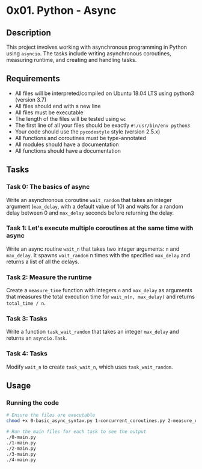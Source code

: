 # 0x01. Python - Async

## Description
This project involves working with asynchronous programming in Python using `asyncio`. The tasks include writing asynchronous coroutines, measuring runtime, and creating and handling tasks.

## Requirements
- All files will be interpreted/compiled on Ubuntu 18.04 LTS using python3 (version 3.7)
- All files should end with a new line
- All files must be executable
- The length of the files will be tested using `wc`
- The first line of all your files should be exactly `#!/usr/bin/env python3`
- Your code should use the `pycodestyle` style (version 2.5.x)
- All functions and coroutines must be type-annotated
- All modules should have a documentation
- All functions should have a documentation

## Tasks

### Task 0: The basics of async
Write an asynchronous coroutine `wait_random` that takes an integer argument (`max_delay`, with a default value of 10) and waits for a random delay between 0 and `max_delay` seconds before returning the delay.

### Task 1: Let's execute multiple coroutines at the same time with async
Write an async routine `wait_n` that takes two integer arguments: `n` and `max_delay`. It spawns `wait_random` n times with the specified `max_delay` and returns a list of all the delays.

### Task 2: Measure the runtime
Create a `measure_time` function with integers `n` and `max_delay` as arguments that measures the total execution time for `wait_n(n, max_delay)` and returns `total_time / n`.

### Task 3: Tasks
Write a function `task_wait_random` that takes an integer `max_delay` and returns an `asyncio.Task`.

### Task 4: Tasks
Modify `wait_n` to create `task_wait_n`, which uses `task_wait_random`.

## Usage
### Running the code
```sh
# Ensure the files are executable
chmod +x 0-basic_async_syntax.py 1-concurrent_coroutines.py 2-measure_runtime.py 3-tasks.py 4-tasks.py

# Run the main files for each task to see the output
./0-main.py
./1-main.py
./2-main.py
./3-main.py
./4-main.py
